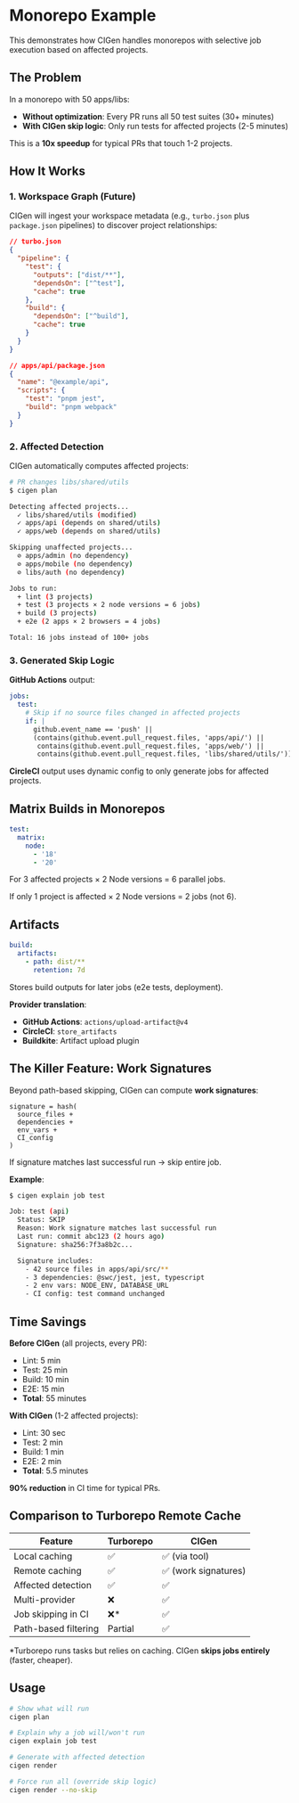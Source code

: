 # Monorepo Example

This demonstrates how CIGen handles monorepos with selective job execution based on affected projects.

## The Problem

In a monorepo with 50 apps/libs:

- **Without optimization**: Every PR runs all 50 test suites (30+ minutes)
- **With CIGen skip logic**: Only run tests for affected projects (2-5 minutes)

This is a **10x speedup** for typical PRs that touch 1-2 projects.

## How It Works

### 1. Workspace Graph (Future)

CIGen will ingest your workspace metadata (e.g., `turbo.json` plus `package.json` pipelines) to discover project relationships:

```json
// turbo.json
{
  "pipeline": {
    "test": {
      "outputs": ["dist/**"],
      "dependsOn": ["^test"],
      "cache": true
    },
    "build": {
      "dependsOn": ["^build"],
      "cache": true
    }
  }
}
```

```json
// apps/api/package.json
{
  "name": "@example/api",
  "scripts": {
    "test": "pnpm jest",
    "build": "pnpm webpack"
  }
}
```

### 2. Affected Detection

CIGen automatically computes affected projects:

```bash
# PR changes libs/shared/utils
$ cigen plan

Detecting affected projects...
  ✓ libs/shared/utils (modified)
  ✓ apps/api (depends on shared/utils)
  ✓ apps/web (depends on shared/utils)

Skipping unaffected projects...
  ⊘ apps/admin (no dependency)
  ⊘ apps/mobile (no dependency)
  ⊘ libs/auth (no dependency)

Jobs to run:
  + lint (3 projects)
  + test (3 projects × 2 node versions = 6 jobs)
  + build (3 projects)
  + e2e (2 apps × 2 browsers = 4 jobs)

Total: 16 jobs instead of 100+ jobs
```

### 3. Generated Skip Logic

**GitHub Actions** output:

```yaml
jobs:
  test:
    # Skip if no source files changed in affected projects
    if: |
      github.event_name == 'push' ||
      (contains(github.event.pull_request.files, 'apps/api/') ||
       contains(github.event.pull_request.files, 'apps/web/') ||
       contains(github.event.pull_request.files, 'libs/shared/utils/'))
```

**CircleCI** output uses dynamic config to only generate jobs for affected projects.

## Matrix Builds in Monorepos

```yaml
test:
  matrix:
    node:
      - '18'
      - '20'
```

For 3 affected projects × 2 Node versions = 6 parallel jobs.

If only 1 project is affected × 2 Node versions = 2 jobs (not 6).

## Artifacts

```yaml
build:
  artifacts:
    - path: dist/**
      retention: 7d
```

Stores build outputs for later jobs (e2e tests, deployment).

**Provider translation**:

- **GitHub Actions**: `actions/upload-artifact@v4`
- **CircleCI**: `store_artifacts`
- **Buildkite**: Artifact upload plugin

## The Killer Feature: Work Signatures

Beyond path-based skipping, CIGen can compute **work signatures**:

```
signature = hash(
  source_files +
  dependencies +
  env_vars +
  CI_config
)
```

If signature matches last successful run → skip entire job.

**Example**:

```bash
$ cigen explain job test

Job: test (api)
  Status: SKIP
  Reason: Work signature matches last successful run
  Last run: commit abc123 (2 hours ago)
  Signature: sha256:7f3a8b2c...

  Signature includes:
    - 42 source files in apps/api/src/**
    - 3 dependencies: @swc/jest, jest, typescript
    - 2 env vars: NODE_ENV, DATABASE_URL
    - CI config: test command unchanged
```

## Time Savings

**Before CIGen** (all projects, every PR):

- Lint: 5 min
- Test: 25 min
- Build: 10 min
- E2E: 15 min
- **Total**: 55 minutes

**With CIGen** (1-2 affected projects):

- Lint: 30 sec
- Test: 2 min
- Build: 1 min
- E2E: 2 min
- **Total**: 5.5 minutes

**90% reduction** in CI time for typical PRs.

## Comparison to Turborepo Remote Cache

| Feature              | Turborepo | CIGen                |
| -------------------- | --------- | -------------------- |
| Local caching        | ✅        | ✅ (via tool)        |
| Remote caching       | ✅        | ✅ (work signatures) |
| Affected detection   | ✅        | ✅                   |
| Multi-provider       | ❌        | ✅                   |
| Job skipping in CI   | ❌\*      | ✅                   |
| Path-based filtering | Partial   | ✅                   |

\*Turborepo runs tasks but relies on caching. CIGen **skips jobs entirely** (faster, cheaper).

## Usage

```bash
# Show what will run
cigen plan

# Explain why a job will/won't run
cigen explain job test

# Generate with affected detection
cigen render

# Force run all (override skip logic)
cigen render --no-skip
```

